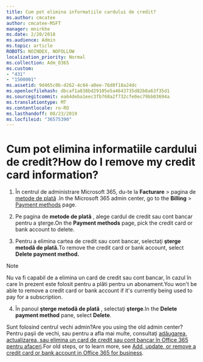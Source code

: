```yaml
---
title: Cum pot elimina informatiile cardului de credit?
ms.author: cmcatee
author: cmcatee-MSFT
manager: mnirkhe
ms.date: 2/20/2018
ms.audience: Admin
ms.topic: article
ROBOTS: NOINDEX, NOFOLLOW
localization_priority: Normal
ms.collection: Adm_O365
ms.custom:
- "431"
- "1500001"
ms.assetid: 9d465c0b-d262-4c84-a0ee-76d0f18a24dc
ms.openlocfilehash: dbcaf1a838bd29105e5a4643735d82b8a63f35d1
ms.sourcegitcommit: ea64deba1eec3fb768a2f732cfe0ec79bb03694a
ms.translationtype: MT
ms.contentlocale: ro-RO
ms.lasthandoff: 08/23/2019
ms.locfileid: "36575390"
---
```

# <a name="how-do-i-remove-my-credit-card-information"></a><span data-ttu-id="4725a-102">Cum pot elimina informatiile cardului de credit?</span><span class="sxs-lookup"><span data-stu-id="4725a-102">How do I remove my credit card information?</span></span>

1. <span data-ttu-id="4725a-103">În centrul de administrare Microsoft 365, du-te la **Facturare** \> pagina de [metode de plată](https://go.microsoft.com/fwlink/p/?linkid=2018806) .</span><span class="sxs-lookup"><span data-stu-id="4725a-103">In the Microsoft 365 admin center, go to the **Billing** \> [Payment methods](https://go.microsoft.com/fwlink/p/?linkid=2018806) page.</span></span>

2. <span data-ttu-id="4725a-104">Pe pagina de **metode de plată** , alege cardul de credit sau cont bancar pentru a şterge.</span><span class="sxs-lookup"><span data-stu-id="4725a-104">On the **Payment methods** page, pick the credit card or bank account to delete.</span></span>

3. <span data-ttu-id="4725a-105">Pentru a elimina cartea de credit sau cont bancar, selectaţi **şterge metodă de plată.**</span><span class="sxs-lookup"><span data-stu-id="4725a-105">To remove the credit card or bank account, select **Delete payment method.**</span></span>

> [!NOTE]
> <span data-ttu-id="4725a-106">Nu va fi capabil de a elimina un card de credit sau cont bancar, în cazul în care în prezent este folosit pentru a plăti pentru un abonament.</span><span class="sxs-lookup"><span data-stu-id="4725a-106">You won't be able to remove a credit card or bank account if it's currently being used to pay for a subscription.</span></span>

4. <span data-ttu-id="4725a-107">În panoul **şterge metodă de plată** , selectaţi **şterge**.</span><span class="sxs-lookup"><span data-stu-id="4725a-107">In the **Delete payment method** pane, select **Delete**.</span></span>

<span data-ttu-id="4725a-108">Sunt folosind centrul vechi admin?</span><span class="sxs-lookup"><span data-stu-id="4725a-108">Are you using the old admin center?</span></span> <span data-ttu-id="4725a-109">Pentru paşii de vechi, sau pentru a afla mai multe, consultaţi [adăugarea, actualizarea, sau elimina un card de credit sau cont bancar în Office 365 pentru afaceri](https://docs.microsoft.com/office365/admin/subscriptions-and-billing/add-update-or-remove-credit-card-or-bank-account).</span><span class="sxs-lookup"><span data-stu-id="4725a-109">For old steps, or to learn more, see [Add, update, or remove a credit card or bank account in Office 365 for business](https://docs.microsoft.com/office365/admin/subscriptions-and-billing/add-update-or-remove-credit-card-or-bank-account).</span></span>